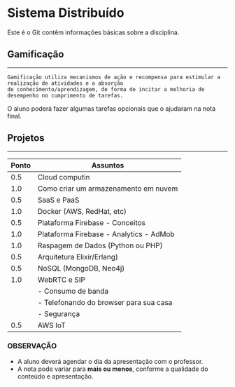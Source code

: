 # Sistema Distribuído

Este é o Git contêm informações básicas sobre a disciplina.


## Gamificação
-----------
```
Gamificação utiliza mecanismos de ação e recompensa para estimular a realização de atividades e a absorção 
de conhecimento/aprendizagem, de forma de incitar a melhoria de desempenho no cumprimento de tarefas.
```
O aluno poderá fazer algumas tarefas opcionais que o ajudaram na nota final. 

## Projetos
-----------
|Ponto | Assuntos |
| --- | --- |
| 0.5 | Cloud computin|
| 1.0 | Como criar um armazenamento em nuvem |
| 0.5 | SaaS e PaaS |
| 1.0 | Docker (AWS, RedHat, etc)|
| 0.5 | Plataforma Firebase - Conceitos |
| 1.0 | Plataforma Firebase - Analytics - AdMob |
| 1.0 | Raspagem de Dados (Python ou PHP) |
| 0.5 | Arquitetura Elixir/Erlang) |
| 0.5 | NoSQL (MongoDB, Neo4j)  |
| 1.0 | WebRTC e SIP   
||- Consumo de banda
||- Telefonando do browser para sua casa
||- Segurança |
| 0.5 | AWS IoT |



### OBSERVAÇÃO
* A aluno deverá agendar o dia da apresentação com o professor.
* A nota pode variar para **mais ou menos**, conforme a qualidade do conteúdo e apresentação.
```  
